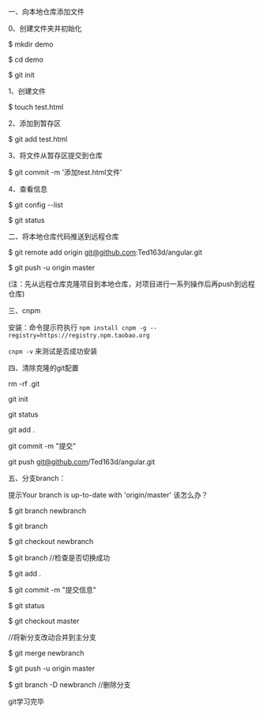 一、向本地仓库添加文件

0、创建文件夹并初始化

$ mkdir demo

$ cd demo

$ git init

1、创建文件

$ touch test.html

2、添加到暂存区

$ git add test.html

3、将文件从暂存区提交到仓库

$ git commit -m '添加test.html文件'

4、查看信息

$ git config --list

$ git status

二、将本地仓库代码推送到远程仓库

$ git remote add origin git@github.com:Ted163d/angular.git

$ git push -u origin master

(注：先从远程仓库克隆项目到本地仓库，对项目进行一系列操作后再push到远程仓库)

三、cnpm

安装：命令提示符执行
 `npm install cnpm -g --registry=https://registry.npm.taobao.org`

`cnpm -v` 来测试是否成功安装

四、清除克隆的git配置

rm -rf .git

git init

git status

git add .

git commit -m "提交"

git push git@github.com/Ted163d/angular.git

五、分支branch：

提示Your branch is up-to-date with 'origin/master' 该怎么办？

$ git branch newbranch

$ git branch

$ git checkout newbranch

$ git branch    //检查是否切换成功

$ git add .

$ git commit -m "提交信息"

$ git status

$ git checkout master

//将新分支改动合并到主分支

$ git merge newbranch

$ git push -u origin master

$ git branch -D newbranch    //删除分支





git学习完毕

